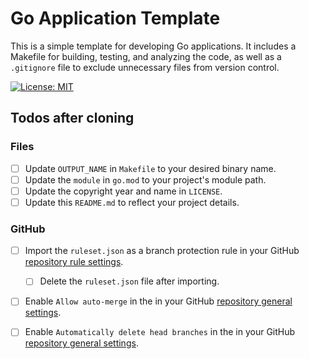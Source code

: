 # Go Application Template
This is a simple template for developing Go applications. It includes a Makefile for building, testing, and analyzing the code, as well as a `.gitignore` file to exclude unnecessary files from version control.

[![License: MIT](https://img.shields.io/badge/License-MIT-yellow.svg)](https://opensource.org/licenses/MIT)
<br>

## Todos after cloning

### Files
- [ ] Update `OUTPUT_NAME` in `Makefile` to your desired binary name.
- [ ] Update the `module` in `go.mod` to your project's module path.
- [ ] Update the copyright year and name in `LICENSE`.
- [ ] Update this `README.md` to reflect your project details.

### GitHub
- [ ] Import the `ruleset.json` as a branch protection rule in your GitHub <a href="./settings/rules">repository rule settings</a>.
  - [ ] Delete the `ruleset.json` file after importing.
- [ ] Enable `Allow auto-merge` in the in your GitHub <a href="./settings/rules">repository general settings</a>.
- [ ] Enable `Automatically delete head branches` in the in your GitHub <a href="./settings/rules">repository general settings</a>.

